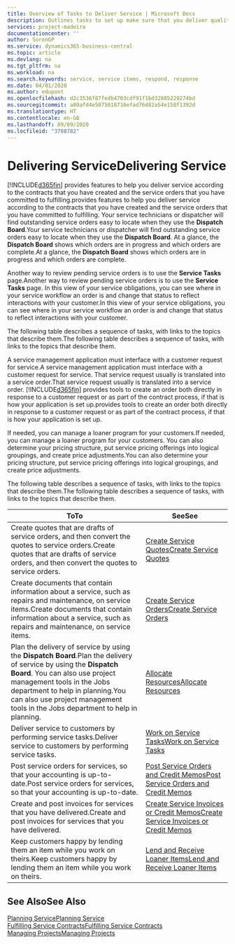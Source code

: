```yaml
---
title: Overview of Tasks to Deliver Service | Microsoft Docs
description: Outlines tasks to set up make sure that you deliver quality service and live up to agreements with customers.
services: project-madeira
documentationcenter: ''
author: SorenGP
ms.service: dynamics365-business-central
ms.topic: article
ms.devlang: na
ms.tgt_pltfrm: na
ms.workload: na
ms.search.keywords: service, service items, respond, response
ms.date: 04/01/2020
ms.author: edupont
ms.openlocfilehash: d2c3536f87fedb4703cdf91f1bd32885229274bd
ms.sourcegitcommit: a80afd4e5075018716efad76d82a54e158f1392d
ms.translationtype: HT
ms.contentlocale: en-GB
ms.lasthandoff: 09/09/2020
ms.locfileid: "3788782"
---
```

# <a name="delivering-service"></a><span data-ttu-id="2b796-103">Delivering Service</span><span class="sxs-lookup"><span data-stu-id="2b796-103">Delivering Service</span></span>
[!INCLUDE[d365fin](includes/d365fin_md.md)] <span data-ttu-id="2b796-104">provides features to help you deliver service according to the contracts that you have created and the service orders that you have committed to fulfilling.</span><span class="sxs-lookup"><span data-stu-id="2b796-104">provides features to help you deliver service according to the contracts that you have created and the service orders that you have committed to fulfilling.</span></span> <span data-ttu-id="2b796-105">Your service technicians or dispatcher will find outstanding service orders easy to locate when they use the **Dispatch Board**.</span><span class="sxs-lookup"><span data-stu-id="2b796-105">Your service technicians or dispatcher will find outstanding service orders easy to locate when they use the **Dispatch Board**.</span></span> <span data-ttu-id="2b796-106">At a glance, the **Dispatch Board** shows which orders are in progress and which orders are complete.</span><span class="sxs-lookup"><span data-stu-id="2b796-106">At a glance, the **Dispatch Board** shows which orders are in progress and which orders are complete.</span></span>  
  
<span data-ttu-id="2b796-107">Another way to review pending service orders is to use the **Service Tasks** page.</span><span class="sxs-lookup"><span data-stu-id="2b796-107">Another way to review pending service orders is to use the **Service Tasks** page.</span></span> <span data-ttu-id="2b796-108">In this view of your service obligations, you can see where in your service workflow an order is and change that status to reflect interactions with your customer.</span><span class="sxs-lookup"><span data-stu-id="2b796-108">In this view of your service obligations, you can see where in your service workflow an order is and change that status to reflect interactions with your customer.</span></span>  
  
<span data-ttu-id="2b796-109">The following table describes a sequence of tasks, with links to the topics that describe them.</span><span class="sxs-lookup"><span data-stu-id="2b796-109">The following table describes a sequence of tasks, with links to the topics that describe them.</span></span>   

<span data-ttu-id="2b796-110">A service management application must interface with a customer request for service.</span><span class="sxs-lookup"><span data-stu-id="2b796-110">A service management application must interface with a customer request for service.</span></span> <span data-ttu-id="2b796-111">That service request usually is translated into a service order.</span><span class="sxs-lookup"><span data-stu-id="2b796-111">That service request usually is translated into a service order.</span></span> [!INCLUDE[d365fin](includes/d365fin_md.md)] <span data-ttu-id="2b796-112">provides tools to create an order both directly in response to a customer request or as part of the contract process, if that is how your application is set up.</span><span class="sxs-lookup"><span data-stu-id="2b796-112">provides tools to create an order both directly in response to a customer request or as part of the contract process, if that is how your application is set up.</span></span>  
  
<span data-ttu-id="2b796-113">If needed, you can manage a loaner program for your customers.</span><span class="sxs-lookup"><span data-stu-id="2b796-113">If needed, you can manage a loaner program for your customers.</span></span> <span data-ttu-id="2b796-114">You can also determine your pricing structure, put service pricing offerings into logical groupings, and create price adjustments.</span><span class="sxs-lookup"><span data-stu-id="2b796-114">You can also determine your pricing structure, put service pricing offerings into logical groupings, and create price adjustments.</span></span>  
  
<span data-ttu-id="2b796-115">The following table describes a sequence of tasks, with links to the topics that describe them.</span><span class="sxs-lookup"><span data-stu-id="2b796-115">The following table describes a sequence of tasks, with links to the topics that describe them.</span></span>   
  
|<span data-ttu-id="2b796-116">**To**</span><span class="sxs-lookup"><span data-stu-id="2b796-116">**To**</span></span>|<span data-ttu-id="2b796-117">**See**</span><span class="sxs-lookup"><span data-stu-id="2b796-117">**See**</span></span>|  
|------------|-------------|  
|<span data-ttu-id="2b796-118">Create quotes that are drafts of service orders, and then convert the quotes to service orders.</span><span class="sxs-lookup"><span data-stu-id="2b796-118">Create quotes that are drafts of service orders, and then convert the quotes to service orders.</span></span>|[<span data-ttu-id="2b796-119">Create Service Quotes</span><span class="sxs-lookup"><span data-stu-id="2b796-119">Create Service Quotes</span></span>](service-how-to-create-service-quotes.md)|
|<span data-ttu-id="2b796-120">Create documents that contain information about a service, such as repairs and maintenance, on service items.</span><span class="sxs-lookup"><span data-stu-id="2b796-120">Create documents that contain information about a service, such as repairs and maintenance, on service items.</span></span>|[<span data-ttu-id="2b796-121">Create Service Orders</span><span class="sxs-lookup"><span data-stu-id="2b796-121">Create Service Orders</span></span>](service-how-to-create-service-orders.md)|
|<span data-ttu-id="2b796-122">Plan the delivery of service by using the **Dispatch Board**.</span><span class="sxs-lookup"><span data-stu-id="2b796-122">Plan the delivery of service by using the **Dispatch Board**.</span></span> <span data-ttu-id="2b796-123">You can also use project management tools in the Jobs department to help in planning.</span><span class="sxs-lookup"><span data-stu-id="2b796-123">You can also use project management tools in the Jobs department to help in planning.</span></span>|[<span data-ttu-id="2b796-124">Allocate Resources</span><span class="sxs-lookup"><span data-stu-id="2b796-124">Allocate Resources</span></span>](service-how-to-allocate-resources.md)|  
|<span data-ttu-id="2b796-125">Deliver service to customers by performing service tasks.</span><span class="sxs-lookup"><span data-stu-id="2b796-125">Deliver service to customers by performing service tasks.</span></span>|[<span data-ttu-id="2b796-126">Work on Service Tasks</span><span class="sxs-lookup"><span data-stu-id="2b796-126">Work on Service Tasks</span></span>](service-how-to-work-on-service-tasks.md)|  
|<span data-ttu-id="2b796-127">Post service orders for services, so that your accounting is up-to-date.</span><span class="sxs-lookup"><span data-stu-id="2b796-127">Post service orders for services, so that your accounting is up-to-date.</span></span>|[<span data-ttu-id="2b796-128">Post Service Orders and Credit Memos</span><span class="sxs-lookup"><span data-stu-id="2b796-128">Post Service Orders and Credit Memos</span></span>](service-how-to-post-service-orders.md)|  
|<span data-ttu-id="2b796-129">Create and post invoices for services that you have delivered.</span><span class="sxs-lookup"><span data-stu-id="2b796-129">Create and post invoices for services that you have delivered.</span></span>|[<span data-ttu-id="2b796-130">Create Service Invoices or Credit Memos</span><span class="sxs-lookup"><span data-stu-id="2b796-130">Create Service Invoices or Credit Memos</span></span>](service-how-create-invoices.md)|  
|<span data-ttu-id="2b796-131">Keep customers happy by lending them an item while you work on theirs.</span><span class="sxs-lookup"><span data-stu-id="2b796-131">Keep customers happy by lending them an item while you work on theirs.</span></span>| [<span data-ttu-id="2b796-132">Lend and Receive Loaner Items</span><span class="sxs-lookup"><span data-stu-id="2b796-132">Lend and Receive Loaner Items</span></span>](service-how-to-lend-receive-loaners.md)|
  
## <a name="see-also"></a><span data-ttu-id="2b796-133">See Also</span><span class="sxs-lookup"><span data-stu-id="2b796-133">See Also</span></span>  
[<span data-ttu-id="2b796-134">Planning Service</span><span class="sxs-lookup"><span data-stu-id="2b796-134">Planning Service</span></span>](service-plan-service.md)  
[<span data-ttu-id="2b796-135">Fulfilling Service Contracts</span><span class="sxs-lookup"><span data-stu-id="2b796-135">Fulfilling Service Contracts</span></span>](service-fulfill-service-contracts.md)  
[<span data-ttu-id="2b796-136">Managing Projects</span><span class="sxs-lookup"><span data-stu-id="2b796-136">Managing Projects</span></span>](projects-manage-projects.md)  
